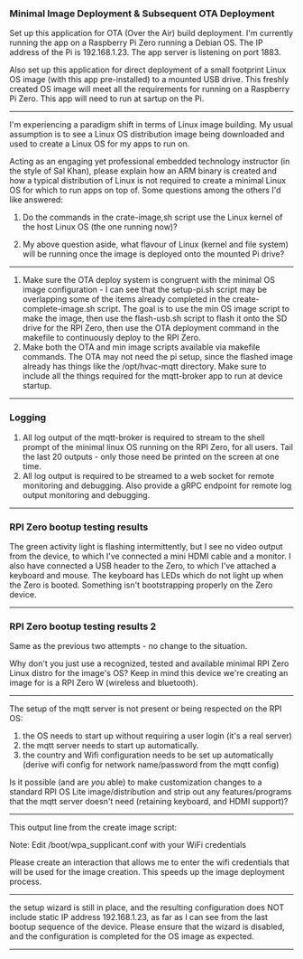 ### Minimal Image Deployment & Subsequent OTA Deployment
Set up this application for OTA (Over the Air) build deployment. I'm currently running the app on a Raspberry Pi Zero running a Debian OS. The IP address of the Pi is 192.168.1.23. The app server is listening on port 1883.

Also set up this application for direct deployment of a small footprint Linux OS image (with this app pre-installed) to a mounted USB drive. This freshly created OS image will meet all the requirements for running on a Raspberry Pi Zero. This app will need to run at sartup on the Pi.

---------------------------------------

I'm experiencing a paradigm shift in terms of Linux image building. My usual assumption is to see a Linux OS distribution image being downloaded and used to create a Linux OS for my apps to run on.

Acting as an engaging yet professional embedded technology instructor (in the style of Sal Khan), please explain how an ARM binary is created and how a typical distribution of Linux is not required to create a minimal Linux OS for which to run apps on top of. Some questions among the others I'd like answered:

1. Do the commands in the crate-image,sh script use the Linux kernel of the host Linux OS (the one running now)?

2. My above question aside, what flavour of Linux (kernel and file system) will be running once the image is deployed onto the mounted Pi drive?

---------------------------------------

1. Make sure the OTA deploy system is congruent with the minimal OS image configuration - I can see that the setup-pi.sh script may be overlapping some of the items already completed in the create-complete-image.sh script. The goal is to use the min OS image script to make the image, then use the flash-usb.sh script to flash it onto the SD drive for the RPI Zero, then use the OTA deployment command in the makefile to continuously deploy to the RPI Zero.
2. Make both the OTA and min image scripts available via makefile commands.  The OTA may not need the pi setup, since the flashed image already has things like the /opt/hvac-mqtt directory.  Make sure to include all the things required for the mqtt-broker app to run at device startup.

---------------------------------------

### Logging
1. All log output of the mqtt-broker is required to stream to the shell prompt of the minimal linux OS running on the RPI Zero, for all users. Tail the last 20 outputs - only those need be printed on the screen at one time.
2. All log output is required to be streamed to a web socket for remote monitoring and debugging.  Also provide a gRPC endpoint for remote log output monitoring and debugging.

---------------------------------------

### RPI Zero bootup testing results
The green activity light is flashing intermittently, but I see no video output from the device, to which I've connected a mini HDMI cable and a monitor. I also have connected a USB header to the Zero, to which I've attached a keyboard and mouse. The keyboard has LEDs which do not light up when the Zero is booted. Something isn't bootstrapping properly on the Zero device.

---------------------------------------

### RPI Zero bootup testing results 2
Same as the previous two attempts - no change to the situation.

Why don't you just use a recognized, tested and available minimal RPI Zero Linux distro for the image's OS? Keep in mind this device we're creating an image for is a RPI Zero W (wireless and bluetooth).

---------------------------------------

The setup of the mqtt server is not present or being respected on the RPI OS:
1. the OS needs to start up without requiring a user login (it's a real server)
2. the mqtt server needs to start up automatically.
3. the country and Wifi configuration needs to be set up automatically (derive wifi config for network name/password from the mqtt config)

Is it possible (and are *you* able) to make customization changes to a standard RPI OS Lite image/distribution and strip out any features/programs that the mqtt server doesn't need (retaining keyboard, and HDMI support)?

---------------------------------------

This output line from the create image script:

Note: Edit /boot/wpa_supplicant.conf with your WiFi credentials

Please create an interaction that allows me to enter the wifi credentials that will be used for the image creation. This speeds up the image deployment process.

---------------------------------------

the setup wizard is still in place, and the resulting configuration does NOT include static IP address 192.168.1.23, as far as I can see from the last bootup sequence of the device. Please ensure that the wizard is disabled, and the configuration is completed for the OS image as expected.

---------------------------------------